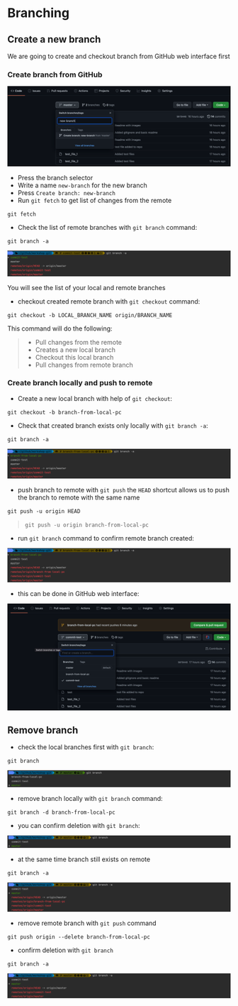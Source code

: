 # Branching

## Create a new branch

We are going to create and checkout branch from GitHub web interface first

### Create branch from GitHub

![img.png](images/branching_01.png)

- Press the branch selector
- Write a name `new-branch` for the new branch
- Press `Create branch: new-branch`
- Run `git fetch` to get list of changes from the remote

```shell
git fetch
```

- Check the list of remote branches with `git branch` command:

```shell
git branch -a
```

![img.png](images/branching_02.png)

You will see the list of your local and remote branches

- checkout created remote branch with `git checkout` command:

```shell
git checkout -b LOCAL_BRANCH_NAME origin/BRANCH_NAME
```

This command will do the following:
> - Pull changes from the remote
> - Creates a new local branch
> - Checkout this local branch
> - Pull changes from remote branch 

### Create branch locally and push to remote

- Create a new local branch with help of `git checkout`:

```shell
git checkout -b branch-from-local-pc
```

- Check that created branch exists only locally with `git branch -a`:

```shell
git branch -a
```

![img.png](images/branching_03.png)

- push branch to remote with `git push` the `HEAD` shortcut allows us to push the branch to remote with the same name

```shell
git push -u origin HEAD 
```

> `git push -u origin branch-from-local-pc`

- run `git branch` command to confirm remote branch created:

![img_1.png](images/branching_04.png)

- this can be done in GitHub web interface:

![img.png](images/branching_05.png)

## Remove branch

- check the local branches first with `git branch`:

```shell
git branch
```

![img.png](images/branching_06.png)

- remove branch locally with `git branch` command:

```shell
git branch -d branch-from-local-pc
```

- you can confirm deletion with `git branch`:

![img.png](images/branching_07.png)

- at the same time branch still exists on remote

```shell
git branch -a
```

![img_1.png](images/branching_08.png)

- remove remote branch with `git push` command 

```shell
git push origin --delete branch-from-local-pc
```

- confirm deletion with `git branch`

```shell
git branch -a
```

![img_2.png](images/branching_09.png)
